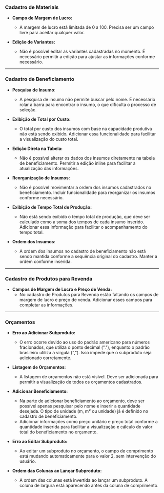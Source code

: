 ### Cadastro de Materiais

- **Campo de Margem de Lucro:**
  - A margem de lucro está limitada de 0 a 100. Precisa ser um campo livre para aceitar qualquer valor.

- **Edição de Variantes:**
  - Não é possível editar as variantes cadastradas no momento. É necessário permitir a edição para ajustar as informações conforme necessário.

---

### Cadastro de Beneficiamento

- **Pesquisa de Insumo:**
  - A pesquisa de insumo não permite buscar pelo nome. É necessário rolar a barra para encontrar o insumo, o que dificulta o processo de seleção.

- **Exibição de Total por Custo:**
  - O total por custo dos insumos com base na capacidade produtiva não está sendo exibido. Adicionar essa funcionalidade para facilitar a visualização do custo total.

- **Edição Direta na Tabela:**
  - Não é possível alterar os dados dos insumos diretamente na tabela de beneficiamento. Permitir a edição inline para facilitar a atualização das informações.

- **Reorganização de Insumos:**
  - Não é possível movimentar a ordem dos insumos cadastrados no beneficiamento. Incluir funcionalidade para reorganizar os insumos conforme necessário.

- **Exibição de Tempo Total de Produção:**
  - Não está sendo exibido o tempo total de produção, que deve ser calculado como a soma dos tempos de cada insumo inserido. Adicionar essa informação para facilitar o acompanhamento do tempo total.

- **Ordem dos Insumos:**
  - A ordem dos insumos no cadastro de beneficiamento não está sendo mantida conforme a sequência original do cadastro. Manter a ordem conforme inserida.

---

### Cadastro de Produtos para Revenda

- **Campos de Margem de Lucro e Preço de Venda:**
  - No cadastro de Produtos para Revenda estão faltando os campos de margem de lucro e preço de venda. Adicionar esses campos para completar as informações.

---

### Orçamentos

- **Erro ao Adicionar Subproduto:**
  - O erro ocorre devido ao uso do padrão americano para números fracionados, que utiliza o ponto decimal ("."), enquanto o padrão brasileiro utiliza a vírgula (","). Isso impede que o subproduto seja adicionado corretamente.

- **Listagem de Orçamentos:**
  - A listagem de orçamentos não está visível. Deve ser adicionada para permitir a visualização de todos os orçamentos cadastrados.

- **Adicionar Beneficiamento:**
  - Na parte de adicionar beneficiamento ao orçamento, deve ser possível apenas pesquisar pelo nome e inserir a quantidade desejada. O tipo de unidade (m, m² ou unidade) já é definido no cadastro de beneficiamento.
  - Adicionar informações como preço unitário e preço total conforme a quantidade inserida para facilitar a visualização e cálculo do valor total do beneficiamento no orçamento.

- **Erro ao Editar Subproduto:**
  - Ao editar um subproduto no orçamento, o campo de comprimento está mudando automaticamente para o valor 2, sem intervenção do usuário.

- **Ordem das Colunas ao Lançar Subproduto:**
  - A ordem das colunas está invertida ao lançar um subproduto. A coluna de largura está aparecendo antes da coluna de comprimento.